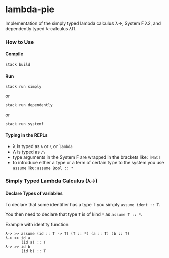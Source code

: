 # lambda-pie

Implementation of the simply typed lambda calculus λ->, System F λ2, and dependently typed λ-calculus λΠ.

### How to Use

#### Compile

```
stack build
```

#### Run

```
stack run simply
```

or

```
stack run dependently
```

or

```
stack run systemf
```

#### Typing in the REPLs
- λ is typed as `λ` or `\` or `lambda`
- Λ is typed as `/\`
- type arguments in the System F are wrapped in the brackets like: `[Nat]`
- to introduce either a type or a term of certain type to the system you use `assume` like: `assume Bool :: *`

### Simply Typed Lambda Calculus (λ->)

#### Declare Types of variables

To declare that some identifier has a type T you simply `assume ident :: T`.

You then need to declare that type `T` is of kind `*` as `assume T :: *`.

Example with identity function:

```
λ-> >> assume (id :: T -> T) (T :: *) (a :: T) (b :: T)
λ-> >> id a
       (id a) :: T
λ-> >> id b
       (id b) :: T
```